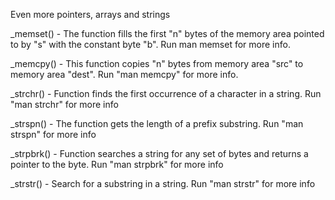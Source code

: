 Even more pointers, arrays and strings


_memset() - The function fills the first "n" bytes of the memory area pointed to by "s" with the constant byte "b". Run man memset for more info.


_memcpy() - This function copies "n" bytes from memory area "src" to memory area "dest". Run "man memcpy" for more info.


_strchr() - Function finds the first occurrence of a character in a string. Run "man strchr" for more info


_strspn() - The function gets the length of a prefix substring. Run "man strspn" for more info


_strpbrk() - Function searches a string for any set of bytes and returns a pointer to the byte. Run "man strpbrk" for more info


_strstr() - Search for a substring in a string. Run "man strstr" for more info


